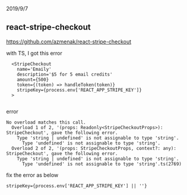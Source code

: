 2019/9/7  

## react-stripe-checkout
https://github.com/azmenak/react-stripe-checkout

with TS, I got this error

```
  <StripeCheckout
    name='Emaily'
    description='$5 for 5 email credits'
    amount={500}
    token={(token) => handleToken(token)}
    stripeKey={process.env['REACT_APP_STRIPE_KEY']}
  >
  
```

error
```
No overload matches this call.
  Overload 1 of 2, '(props: Readonly<StripeCheckoutProps>): StripeCheckout', gave the following error.
    Type 'string | undefined' is not assignable to type 'string'.
      Type 'undefined' is not assignable to type 'string'.
  Overload 2 of 2, '(props: StripeCheckoutProps, context?: any): StripeCheckout', gave the following error.
    Type 'string | undefined' is not assignable to type 'string'.
      Type 'undefined' is not assignable to type 'string'.ts(2769)
```


fix the error as below
```
stripeKey={process.env['REACT_APP_STRIPE_KEY'] || ''}

```

